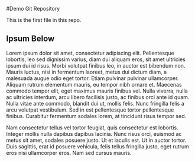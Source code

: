#Demo Git Repository

This is the first file in this repo.

## Ipsum Below

Lorem ipsum dolor sit amet, consectetur adipiscing elit. Pellentesque lobortis, leo sed dignissim varius, diam dui aliquam eros, sit amet ultricies ipsum dui id risus. Morbi volutpat finibus leo, in auctor est bibendum non. Mauris luctus, nisi in fermentum laoreet, metus dui dictum diam, a malesuada augue odio eget tortor. Etiam pulvinar pulvinar ullamcorper. Aliquam rutrum elementum mauris, eu tempor nibh ornare et. Maecenas commodo tempor elit, eget maximus mauris finibus vel. Nulla viverra, nulla ac ultricies interdum, arcu libero facilisis justo, ac finibus orci ante id quam. Nulla vitae ante commodo, blandit dui ut, mollis felis. Nunc fringilla felis a arcu volutpat vestibulum. Sed in est pellentesque tortor pellentesque finibus. Curabitur fermentum sodales lorem, at tincidunt risus tempor sed.

Nam consectetur tellus vel tortor feugiat, quis consectetur est lobortis. Integer mollis nulla dapibus dapibus lacinia. Nunc risus orci, euismod ac metus sit amet, sodales posuere justo. Ut et iaculis est. Ut in auctor tortor. Duis sagittis, erat id posuere vehicula, felis tellus fringilla justo, eget rutrum eros nisi ullamcorper eros. Nam sed cursus mauris.
